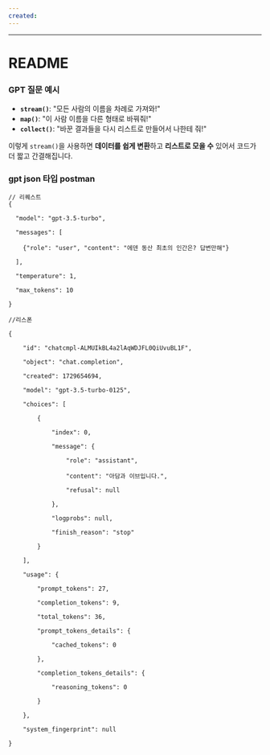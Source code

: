 ```yaml
---
created:
---
```

---
# **README**


### GPT 질문 예시

- **`stream()`**: "모든 사람의 이름을 차례로 가져와!"
- **`map()`**: "이 사람 이름을 다른 형태로 바꿔줘!"
- **`collect()`**: "바꾼 결과들을 다시 리스트로 만들어서 나한테 줘!"

이렇게 `stream()`을 사용하면 **데이터를 쉽게 변환**하고 **리스트로 모을 수** 있어서 코드가 더 짧고 간결해집니다.


### gpt json 타입 postman 

```
// 리퀘스트
{

  "model": "gpt-3.5-turbo",

  "messages": [

    {"role": "user", "content": "에덴 동산 최초의 인간은? 답변만해"}

  ],

  "temperature": 1,

  "max_tokens": 10

}

//리스폰

{

    "id": "chatcmpl-ALMUIkBL4a2lAqWDJFL0QiUvuBL1F",

    "object": "chat.completion",

    "created": 1729654694,

    "model": "gpt-3.5-turbo-0125",

    "choices": [

        {

            "index": 0,

            "message": {

                "role": "assistant",

                "content": "아담과 이브입니다.",

                "refusal": null

            },

            "logprobs": null,

            "finish_reason": "stop"

        }

    ],

    "usage": {

        "prompt_tokens": 27,

        "completion_tokens": 9,

        "total_tokens": 36,

        "prompt_tokens_details": {

            "cached_tokens": 0

        },

        "completion_tokens_details": {

            "reasoning_tokens": 0

        }

    },

    "system_fingerprint": null

}
```